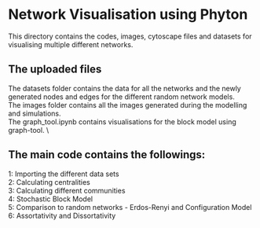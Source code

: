 # Network Visualisation using Phyton

This directory contains the codes, images, cytoscape files and datasets for visualising multiple different networks.

## The uploaded files

The datasets folder contains the data for all the networks and the newly generated nodes and edges for the different random network models. \
The images folder contains all the images generated during the modelling and simulations. \
The graph_tool.ipynb contains visualisations for the block model using graph-tool. \

## The main code contains the followings:

1: Importing the different data sets \
2: Calculating centralities \
3: Calculating different communities \
4: Stochastic Block Model \
5: Comparison to random networks - Erdos-Renyi and Configuration Model \
6: Assortativity and Dissortativity 

